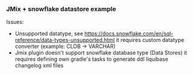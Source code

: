 ### JMix + snowflake datastore example

Issues:
 * Unsupported datatype, see https://docs.snowflake.com/en/sql-reference/data-types-unsupported.html
   it requires custom datatype converter (example: CLOB -> VARCHAR)
 * Jmix plugin doesn't support snowflake database type (Data Stores)
   it requires defining own gradle's tasks to generate ddl liquibase changelog xml files